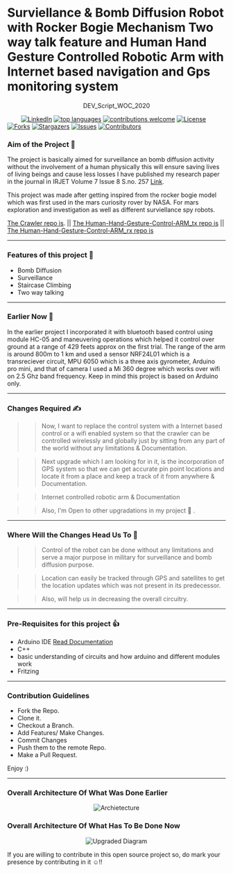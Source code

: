 <h1>  Surviellance & Bomb Diffusion Robot with Rocker Bogie Mechanism Two way talk feature and Human Hand Gesture Controlled Robotic Arm with Internet based navigation and Gps monitoring system </h1>

<p align="center"> DEV_Script_WOC_2020 </p>



&nbsp;&nbsp;&nbsp;&nbsp;&nbsp;&nbsp;&nbsp;
[![LinkedIn](https://img.shields.io/badge/-LinkedIn-black.svg?style=flat-square&logo=linkedin&colorB=555)](https://www.linkedin.com/in/shubham-sen-gupta-932297178)
[![top languages](https://img.shields.io/github/languages/top/ssg8288/Surviellance-Bomb-Diffusion-Robot)](https://github.com/ssg8288/Surviellance-Bomb-Diffusion-Robot/issues)
[![contributions welcome](https://img.shields.io/badge/contributions-welcome-brightgreen.svg?style=flat)](https://github.com/ssg8288/Surviellance-Bomb-Diffusion-Robot/issues)
[![License](https://img.shields.io/github/license/V?style=flat-square)](https://github.com/ssg8288/Surviellance-Bomb-Diffusion-Robot/)
[![Forks](https://img.shields.io/github/forks/V.svg?logo=github)](https://github.com/ssg8288/Surviellance-Bomb-Diffusion-Robot/network/members)
[![Stargazers](https://img.shields.io/github/stars/ssg8288/Surviellance-Bomb-Diffusion-Robot.svg?logo=github)](https://github.com/ssg8288/Surviellance-Bomb-Diffusion-Robot/stargazers)
[![Issues](https://img.shields.io/github/issues/harsh-9in/Blogger.svg?logo=github)](https://github.com/ssg8288/Surviellance-Bomb-Diffusion-Robot/issues)
[![Contributors](https://img.shields.io/github/contributors/ssg8288/Surviellance-Bomb-Diffusion-Robot.svg?logo=github)](https://img.shields.io/github/contributorsssg8288/Surviellance-Bomb-Diffusion-Robot)



<h3> <b> Aim of the Project 🎯 </b> </h3>

The project is basically aimed for surveillance an bomb diffusion activity without the involvement of a human physically this will ensure saving lives of living beings and cause less losses I have published my research paper in the journal in IRJET Volume 7 Issue 8 S.no. 257 [Link](https://irjet.net/archives/V7/i8/IRJET-V7I8257.pdf).

This project was made after getting inspired from the rocker bogie model which was first used in the mars curiosity rover by NASA. For mars exploration and investigation as well as different surviellance spy robots.

[The Crawler repo is](https://github.com/ssg8288/Crawler-Code/commit/f81828792bbe0d68c39693d93508aa4cc87c85a0).
|| [The Human-Hand-Gesture-Control-ARM_tx repo is](https://github.com/ssg8288/Human-Hand-Gesture-Control-ARM-/blob/main/hand_tx_code.ino)
|| [The Human-Hand-Gesture-Control-ARM_rx repo is](https://github.com/ssg8288/Human-Hand-Gesture-Control-ARM-/blob/main/hand_Rx_code.ino)

---
<h3> <b> Features of this project 🤩 </b> </h3>

* Bomb Diffusion
* Surveillance
* Staircase Climbing
* Two way talking
---
<h3> <b> Earlier Now 💬 </b> </h3>

In the earlier project I incorporated it with bluetooth based control using module HC-05 and maneuvering operations which helped it control over ground at a range of 429 feets approx on the first trial.
The range of the arm is around 800m to 1 km and used a sensor NRF24L01 which is a transreciever circuit, MPU 6050 which is a three axis gyrometer, Arduino pro mini, and that of camera I used a Mi 360 degree which works over wifi on 2.5 Ghz band frequency.
Keep in mind this project is based on Arduino only.

---

<h3> <b> Changes Required ✍ </b> </h3>

>>Now, I want to replace the control system with a Internet based control or a wifi enabled system so that the crawler can be controlled wirelessly and globally just by sitting from any part of the world without any limitations & Documentation.

>>Next upgrade which I am looking for in it, is the incorporation of GPS system so that we can get accurate pin point locations and locate it from a place and keep a track of it from anywhere & Documentation.

>>Internet controlled robotic arm & Documentation

>>Also, I'm Open to other upgradations in my project 👀 .

---

<h3> <b> Where Will the Changes Head Us To 🚀 </b> </h3>

>>Control of the robot can be done without any limitations and serve a major purpose in military for surveillance and bomb diffusion purpose.

>>Location can easily be tracked through GPS and satellites to get the location updates which was not present in its predecessor.

>>Also, will help us in decreasing the overall circuitry. 

---

<h3> <b> Pre-Requisites for this project 👍 </b> </h3>


*  Arduino IDE              [Read Documentation](https://www.arduino.cc/reference/en/)
*  C++
*  basic understanding of circuits and how arduino and different modules work
*  Fritzing
---

<h3> <b> Contribution Guidelines </b> </h3>

   * Fork the Repo.
   * Clone it.
   * Checkout a Branch.
   * Add Features/ Make Changes.
   * Commit Changes
   * Push them to the remote Repo.
   * Make a Pull Request.
    
   Enjoy :)



---

<h3> <b> Overall Architecture Of What Was Done Earlier </b> </h3>

<p align="center">
<img src="https://user-images.githubusercontent.com/43617730/103100636-84cc6500-4639-11eb-9dd5-75b290de5509.jpg" alt="Archietecture"/>
</p>

<h3> <b> Overall Architecture Of What Has To Be Done Now </b> </h3>


<p align="center">
<img src="https://user-images.githubusercontent.com/43617730/103155499-92632580-47c6-11eb-8ea3-fb6ff95f12d6.png" alt="Upgraded Diagram"/>
</p>

<n> If you are willing to contribute in this open source project so, do mark your presence by contributing in it  ☺!! </n>
